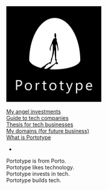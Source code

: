 <img src="about/brand/logo-vertical-white-on-black.jpg" alt="portotype-logo" width="50%"/>  

[My angel investments](/angel/)  
[Guide to tech companies](/guide/)  
[Thesis for tech businesses](/docs/)  
[My domains (for future business)](/domains/)  
[What is Portotype](/about)  

-

Portotype is from Porto.  
Portotype likes technology.  
Portotype invests in tech.  
Portotype builds tech.  